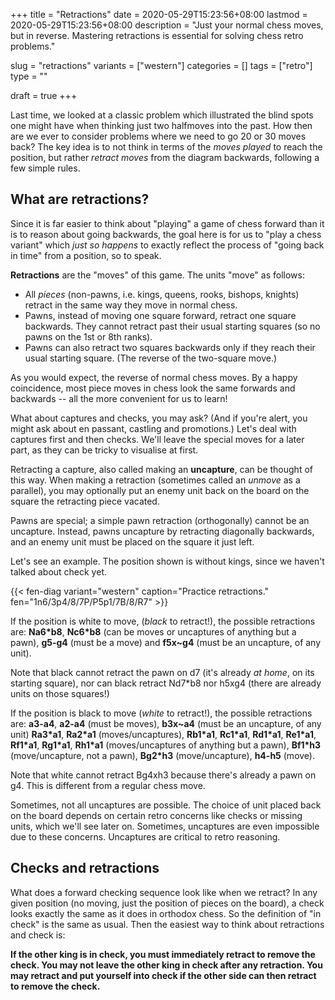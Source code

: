 +++
title = "Retractions"
date = 2020-05-29T15:23:56+08:00
lastmod = 2020-05-29T15:23:56+08:00
description = "Just your normal chess moves, but in reverse. Mastering retractions is essential for solving chess retro problems."

slug = "retractions"
variants = ["western"]
categories = []
tags = ["retro"]
type = ""

draft = true
+++

Last time, we looked at a classic problem which illustrated the blind spots one might have when thinking just two halfmoves into the past. How then are we ever to consider problems where we need to go 20 or 30 moves back? The key idea is to not think in terms of the *moves played* to reach the position, but rather *retract moves* from the diagram backwards, following a few simple rules.

## What are retractions? ##

Since it is far easier to think about "playing" a game of chess forward than it is to reason about going backwards, the goal here is for us to "play a chess variant" which *just so happens* to exactly reflect the process of "going back in time" from a position, so to speak.

**Retractions** are the "moves" of this game. The units "move" as follows:

- All *pieces* (non-pawns, i.e. kings, queens, rooks, bishops, knights) retract in the same way they move in normal chess.
- Pawns, instead of moving one square forward, retract one square backwards. They cannot retract past their usual starting squares (so no pawns on the 1st or 8th ranks).
- Pawns can also retract two squares backwards only if they reach their usual starting square. (The reverse of the two-square move.)

As you would expect, the reverse of normal chess moves. By a happy coincidence, most piece moves in chess look the same forwards and backwards -- all the more convenient for us to learn!

What about captures and checks, you may ask? (And if you're alert, you might ask about en passant, castling and promotions.) Let's deal with captures first and then checks. We'll leave the special moves for a later part, as they can be tricky to visualise at first.

Retracting a capture, also called making an **uncapture**, can be thought of this way. When making a retraction (sometimes called an *unmove* as a parallel), you may optionally put an enemy unit back on the board on the square the retracting piece vacated.

Pawns are special; a simple pawn retraction (orthogonally) cannot be an uncapture. Instead, pawns uncapture by retracting diagonally backwards, and an enemy unit must be placed on the square it just left.

Let's see an example. The position shown is without kings, since we haven't talked about check yet.

{{< fen-diag variant="western" caption="Practice retractions." fen="1n6/3p4/8/7P/P5p1/7B/8/R7" >}}

If the position is white to move, (*black* to retract!), the possible retractions are: **Na6\*b8**, **Nc6\*b8** (can be moves or uncaptures of anything but a pawn), **g5-g4** (must be a move) and **f5x~g4** (must be an uncapture, of any unit).

Note that black cannot retract the pawn on d7 (it's already *at home*, on its starting square), nor can black retract Nd7\*b8 nor h5xg4 (there are already units on those squares!)

If the position is black to move (*white* to retract!), the possible retractions are: **a3-a4**, **a2-a4** (must be moves), **b3x~a4** (must be an uncapture, of any unit) **Ra3\*a1**, **Ra2\*a1** (moves/uncaptures), **Rb1\*a1**, **Rc1\*a1**, **Rd1\*a1**, **Re1\*a1**, **Rf1\*a1**, **Rg1\*a1**, **Rh1\*a1** (moves/uncaptures of anything but a pawn), **Bf1\*h3** (move/uncapture, not a pawn), **Bg2\*h3** (move/uncapture), **h4-h5** (move).

Note that white cannot retract Bg4xh3 because there's already a pawn on g4. This is different from a regular chess move.

Sometimes, not all uncaptures are possible. The choice of unit placed back on the board depends on certain retro concerns like checks or missing units, which we'll see later on. Sometimes, uncaptures are even impossible due to these concerns. Uncaptures are critical to retro reasoning.

## Checks and retractions ##

What does a forward checking sequence look like when we retract? In any given position (no moving, just the position of pieces on the board), a check looks exactly the same as it does in orthodox chess. So the definition of "in check" is the same as usual. Then the easiest way to think about retractions and check is:

**If the other king is in check, you must immediately retract to remove the check. You may not leave the other king in check after any retraction. You may retract and put yourself into check if the other side can then retract to remove the check.**
